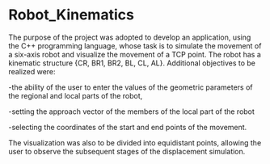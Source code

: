 # Robot_Kinematics

The purpose of the project was adopted to develop an application, using the C++ programming language, whose task is to simulate the movement of a six-axis robot and visualize the movement of a TCP point. The robot has a kinematic structure {CR, BR1, BR2, BL, CL, AL}.
Additional objectives to be realized were: 

-the ability of the user to enter the values of the geometric parameters of the regional and local parts of the robot, 

-setting the approach vector of the members of the local part of the robot

-selecting the coordinates of the start and end points of the movement.

The visualization was also to be divided into equidistant points, allowing the user to observe the subsequent stages of the displacement simulation.
